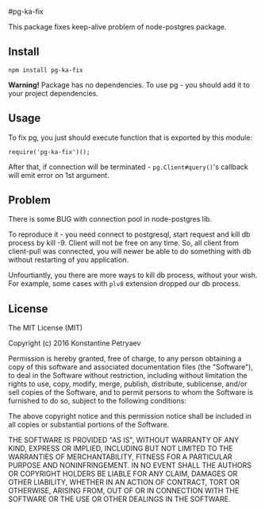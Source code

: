 #pg-ka-fix

This package fixes keep-alive problem of node-postgres package.

## Install

    npm install pg-ka-fix
    
**Warning!** Package has no dependencies. To use pg - you should add it to your project dependencies.
    
## Usage

To fix pg, you just should execute function that is exported by this module:

    require('pg-ka-fix')();
    
After that, if connection will be terminated - `pg.Client#query()`'s callback will emit error on 1st argument.
    
## Problem

There is some BUG with connection pool in node-postgres lib.

To reproduce it - you need connect to postgresql, start request and kill db process by kill -9. 
Client will not be free on any time. So, all client from client-pull was connected, 
you will newer be able to do something with db without restarting of you application.

Unfourtiantly, you there are more ways to kill db process, without your wish. For example, some cases with `plv8` 
extension dropped our db process.


## License

The MIT License (MIT)

Copyright (c) 2016 Konstantine Petryaev

Permission is hereby granted, free of charge, to any person obtaining a copy
of this software and associated documentation files (the "Software"), to deal
in the Software without restriction, including without limitation the rights
to use, copy, modify, merge, publish, distribute, sublicense, and/or sell
copies of the Software, and to permit persons to whom the Software is
furnished to do so, subject to the following conditions:

The above copyright notice and this permission notice shall be included in all
copies or substantial portions of the Software.

THE SOFTWARE IS PROVIDED "AS IS", WITHOUT WARRANTY OF ANY KIND, EXPRESS OR
IMPLIED, INCLUDING BUT NOT LIMITED TO THE WARRANTIES OF MERCHANTABILITY,
FITNESS FOR A PARTICULAR PURPOSE AND NONINFRINGEMENT. IN NO EVENT SHALL THE
AUTHORS OR COPYRIGHT HOLDERS BE LIABLE FOR ANY CLAIM, DAMAGES OR OTHER
LIABILITY, WHETHER IN AN ACTION OF CONTRACT, TORT OR OTHERWISE, ARISING FROM,
OUT OF OR IN CONNECTION WITH THE SOFTWARE OR THE USE OR OTHER DEALINGS IN THE
SOFTWARE.